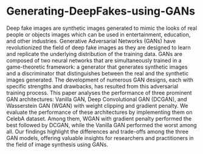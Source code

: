 # Generating-DeepFakes-using-GANs
Deep fake images are synthetic images generated to mimic the looks
of real people or objects images which can be used in entertainment,
education, and other industries. Generative Adversarial Networks
(GANs) have revolutionized the field of deep fake images as they
are designed to learn and replicate the underlying distribution of
the training data. GANs are composed of two neural networks
that are simultaneously trained in a game-theoretic framework:
a generator that generates synthetic images and a discriminator
that distinguishes between the real and the synthetic images generated. The development of numerous GAN designs, each with
specific strengths and drawbacks, has resulted from this adversarial training process. This paper analyses the performance of three
prominent GAN architectures: Vanilla GAN, Deep Convolutional
GAN (DCGAN), and Wasserstein GAN (WGAN) with weight clipping and gradient penalty. We evaluate the performance of these
architectures by implementing them on CelebA dataset. Among
them, WGAN with gradient penalty performed the best followed
by DCGAN, while the Vanilla GAN performed the worst among
all. Our findings highlight the differences and trade-offs among the
three GAN models, offering valuable insights for researchers and
practitioners in the field of image synthesis using GANs.
